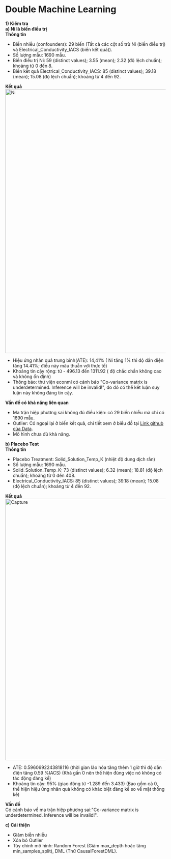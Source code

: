 # Double Machine Learning                                                          
**1) Kiểm tra**                              
**a) Ni là biến điều trị**                                                           
**Thông tin**                                                                                   
+ Biến nhiễu (confounders): 29 biến (Tất cả các cột số trừ Ni (biến điều trị) và Electrical_Conductivity_IACS (biến kết quả)).                                  
+ Số lượng mẫu: 1690 mẫu.                                                                                              
+ Biến điều trị Ni: 59 (distinct values); 3.55 (mean); 2.32 (độ lệch chuẩn); khoảng từ 0 đến 8.                                              
+ Biến kết quả Electrical_Conductivity_IACS: 85 (distinct values); 39.18 (mean); 15.08 (độ lệch chuẩn); khoảng từ 4 đến 92.
                                                                                
                                 
**Kết quả**                                                  
<img width="1613" height="830" alt="Ni" src="https://github.com/user-attachments/assets/1a1e0458-9f30-4950-a14b-c342d1344fec" />
+ Hiệu ứng nhân quả trung bình(ATE): 14,41% ( Ni tăng 1% thì độ dẫn điện tăng 14.41%; điều này mâu thuẫn với thực tế)
+ Khoảng tin cậy rộng: từ - 496.13 đến 1311.92 ( độ chắc chắn không cao và không ổn định)
+ Thông báo: thư viện econml có cảnh báo "Co-variance matrix is underdetermined. Inference will be invalid!", do đó có thể kết luận suy luận này không đáng tin cậy.                                          
                                                     
**Vấn đề có khả năng liên quan**                                   
+ Ma trận hiệp phương sai không đủ điều kiện: có 29 biến nhiễu mà chỉ có 1690 mẫu.
+ Outlier: Có ngoại lại ở biến kết quả, chi tiết xem ở biểu đồ tại [Link github của Data](https://github.com/nguyendangnamphong/data).
+ Mô hình chưa đủ khả năng.
                                                                                    
 **b) Placebo Test**                                 
 **Thông tin**                                  
 + Placebo Treatment: Solid_Solution_Temp_K (nhiệt độ dung dịch rắn)
 + Số lượng mẫu: 1690 mẫu.
 + Solid_Solution_Temp_K: 73 (distinct values); 6.32 (mean); 18.81 (độ lệch chuẩn); khoảng từ 0 đến 408.
 + Electrical_Conductivity_IACS: 85 (distinct values); 39.18 (mean); 15.08 (độ lệch chuẩn); khoảng từ 4 đến 92.
                                                                                   
**Kết quả**                                                                          
<img width="1603" height="822" alt="Capture" src="https://github.com/user-attachments/assets/93ac33d1-cb19-46d4-a0a1-b80c6d626ed0" />                                                                              
+ ATE: 0.5960692243818116 (thời gian lão hóa tăng thêm 1 giờ thì độ dẫn điện tăng 0.59 %IACS) (Khá gần 0 nên thể hiện đúng việc nó không có tác động đáng kể)               
+ Khoảng tin cậy: 95% (giao động từ -1.289 đến 3.433)            (Bao gồm cả 0, thể hiện hiệu ứng nhân quả không có khác biệt đáng kể so về mặt thống kê)                                                                              
                                                
**Vấn đề**                                                                      
Có cảnh báo về ma trận hiệp phương sai:"Co-variance matrix is underdetermined. Inference will be invalid!".                                        

**c) Cải thiện**
+ Giảm biễn nhiễu
+ Xóa bỏ Outlier
+ Tùy chỉnh mô hình: Random Forest (Giảm max_depth hoặc tăng min_samples_split), DML (Thử CausalForestDML). 
